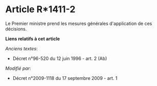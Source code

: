 # Article R*1411-2

Le Premier ministre prend les mesures générales d'application de ces décisions.

**Liens relatifs à cet article**

_Anciens textes_:

  - Décret n°96-520 du 12 juin 1996 - art. 2 (Ab)

_Modifié par_:

  - Décret n°2009-1118 du 17 septembre 2009 - art. 1

